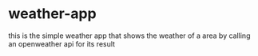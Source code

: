  # weather-app
this is the simple weather app that shows the weather of a area by calling an openweather api for its result
 
 
